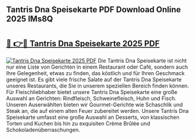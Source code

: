 ## Tantris Dna Speisekarte PDF Download Online 2025 lMs8Q

# <h2><a href="http://gc99etf.nevu.top/?p=Tantris+Dna+Speisekarte">🔗 👉🔴 Tantris Dna Speisekarte 2025 PDF</a></h2>

[![Tantris Dna Speisekarte 2025 PDF](https://i.imgur.com/dBaPXMq.png)](http://gc99etf.nevu.top/?p=Tantris+Dna+Speisekarte)
Die Tantris Dna Speisekarte ist nicht nur eine Liste von Gerichten in einem Restaurant oder Café, sondern auch Ihre Gelegenheit, etwas zu finden, das köstlich und für Ihren Geschmack geeignet ist. Es gibt viele frische Salate auf der Tantris Dna Speisekarte unseres Restaurants, die Sie in unserem speziellen Bereich finden können. Für Fleischliebhaber bietet unsere Tantris Dna Speisekarte eine große Auswahl an Gerichten: Rindfleisch, Schweinefleisch, Huhn und Fisch. Unseren Auserwählten bieten wir Gourmet-Gerichte wie Schaschlik und Steak an, die auf einem alten Feuer zubereitet werden. Unsere Tantris Dna Speisekarte umfasst eine große Auswahl an Desserts, von klassischen Torten und Kuchen bis hin zu exquisiten Crème Brûlée und Schokoladenüberraschungen.
